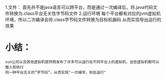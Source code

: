 1.文件：
    首先并不是java语言可以跨平台，而是通过一次编译后，将.java代码文件转换为.class平台无关性字节码文件
2.运行环境
    每个平台都有对应的jvm虚拟机环境，所以二次编译会将.class字节码文件转换为目标机器码
从而实现导出运行的效果

# 小结：
    sun公司以及其他虚拟机提供商发布了许多可以运行在不同平台上的虚拟机，这些虚拟机都可以载入和执行
    同一种平台无关的“字节码”，从而实现"一次编写，到处运行"